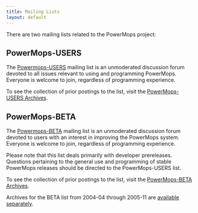 ```yaml
---
title: Mailing Lists
layout: default
---
```


There are two mailing lists related to the PowerMops project:

## PowerMops-USERS

The
[Powermops-USERS](http://lists.sourceforge.net/lists/listinfo/powermops-users)
mailing list is an unmoderated discussion forum devoted to all issues
relevant to using and programming PowerMops. Everyone is welcome to
join, regardless of programming experience.

To see the collection of prior postings to the list, visit the
[PowerMops-USERS
Archives](https://sourceforge.net/p/powermops/mailman/powermops-users/).

## PowerMops-BETA

The
[Powermops-BETA](https://sourceforge.net/p/powermops/mailman/powermops-beta)
mailing list is an unmoderated discussion forum devoted to users with an
interest in improving the PowerMops system. Everyone is welcome to join,
regardless of programming experience.

Please note that this list deals primarily with developer prereleases.
Questions pertaining to the general use and programming of stable
PowerMops releases should be directed to the PowerMops-USERS list.

To see the collection of prior postings to the list, visit the
[PowerMops-BETA
Archives](http://sourceforge.net/mailarchive/forum.php?forum_name=powermops-beta).

Archives for the BETA list from 2004-04 through 2005-11 are [available
separately](http://powermops.sourceforge.net/beta-archives/index.html).
